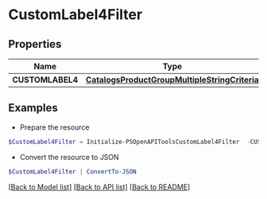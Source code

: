 # CustomLabel4Filter
## Properties

Name | Type | Description | Notes
------------ | ------------- | ------------- | -------------
**CUSTOMLABEL4** | [**CatalogsProductGroupMultipleStringCriteria**](.md) |  | 

## Examples

- Prepare the resource
```powershell
$CustomLabel4Filter = Initialize-PSOpenAPIToolsCustomLabel4Filter  -CUSTOMLABEL4 null
```

- Convert the resource to JSON
```powershell
$CustomLabel4Filter | ConvertTo-JSON
```

[[Back to Model list]](../README.md#documentation-for-models) [[Back to API list]](../README.md#documentation-for-api-endpoints) [[Back to README]](../README.md)

